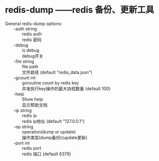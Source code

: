 # redis-dump ——redis 备份、更新工具

General redis-dump options:<br>
  &emsp;&emsp;-auth string<br>
        &emsp;&emsp;&emsp;&emsp;redis auth<br>
        &emsp;&emsp;&emsp;&emsp;redis 密码<br>
  &emsp;&emsp;-debug<br>
        &emsp;&emsp;&emsp;&emsp;is debug<br>
        &emsp;&emsp;&emsp;&emsp;debug开关<br>
  &emsp;&emsp;-file string<br>
        &emsp;&emsp;&emsp;&emsp;file path<br>
        &emsp;&emsp;&emsp;&emsp;文件路径 (default "redis_data.json")<br>
  &emsp;&emsp;-gcount int<br>
        &emsp;&emsp;&emsp;&emsp;goroutine count by redis key<br>
        &emsp;&emsp;&emsp;&emsp;并发执行key操作的最大协程数量 (default 100)<br>
  &emsp;&emsp;-help<br>
        &emsp;&emsp;&emsp;&emsp;Show help<br>
        &emsp;&emsp;&emsp;&emsp;显示帮助文档<br>
  &emsp;&emsp;-ip string<br>
        &emsp;&emsp;&emsp;&emsp;redis ip<br>
        &emsp;&emsp;&emsp;&emsp;redis ip地址 (default "127.0.0.1")<br>
  &emsp;&emsp;-op string<br>
        &emsp;&emsp;&emsp;&emsp;operation(dump or update)<br>
        &emsp;&emsp;&emsp;&emsp;操作类型(dump备份)(update更新)<br>
  &emsp;&emsp;-port int<br>
        &emsp;&emsp;&emsp;&emsp;redis port<br>
        &emsp;&emsp;&emsp;&emsp;redis 端口 (default 6379)<br>


